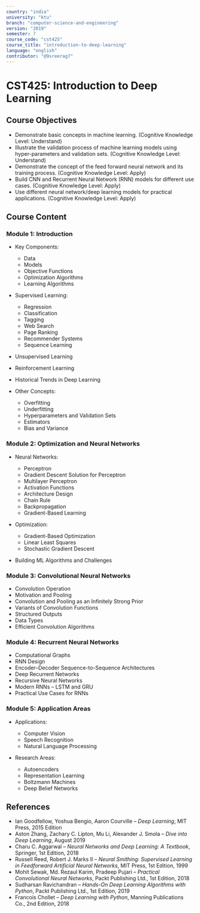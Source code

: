 ```yaml
---
country: "india"
university: "ktu"
branch: "computer-science-and-engineering"
version: "2019"
semester: 7
course_code: "cst425"
course_title: "introduction-to-deep-learning"
language: "english"
contributor: "@9sreerag7"
---
```


# CST425: Introduction to Deep Learning

## Course Objectives

* Demonstrate basic concepts in machine learning. (Cognitive Knowledge Level: Understand)  
* Illustrate the validation process of machine learning models using hyper-parameters and validation sets. (Cognitive Knowledge Level: Understand)  
* Demonstrate the concept of the feed forward neural network and its training process. (Cognitive Knowledge Level: Apply)  
* Build CNN and Recurrent Neural Network (RNN) models for different use cases. (Cognitive Knowledge Level: Apply)  
* Use different neural network/deep learning models for practical applications. (Cognitive Knowledge Level: Apply)  

## Course Content

### Module 1: Introduction

* Key Components:  
  - Data  
  - Models  
  - Objective Functions  
  - Optimization Algorithms  
  - Learning Algorithms  

* Supervised Learning:  
  - Regression  
  - Classification  
  - Tagging  
  - Web Search  
  - Page Ranking  
  - Recommender Systems  
  - Sequence Learning  

* Unsupervised Learning  
* Reinforcement Learning  
* Historical Trends in Deep Learning  
* Other Concepts:  
  - Overfitting  
  - Underfitting  
  - Hyperparameters and Validation Sets  
  - Estimators  
  - Bias and Variance  

### Module 2: Optimization and Neural Networks

* Neural Networks:  
  - Perceptron  
  - Gradient Descent Solution for Perceptron  
  - Multilayer Perceptron  
  - Activation Functions  
  - Architecture Design  
  - Chain Rule  
  - Backpropagation  
  - Gradient-Based Learning  

* Optimization:  
  - Gradient-Based Optimization  
  - Linear Least Squares  
  - Stochastic Gradient Descent  

* Building ML Algorithms and Challenges  

### Module 3: Convolutional Neural Networks

* Convolution Operation  
* Motivation and Pooling  
* Convolution and Pooling as an Infinitely Strong Prior  
* Variants of Convolution Functions  
* Structured Outputs  
* Data Types  
* Efficient Convolution Algorithms  

### Module 4: Recurrent Neural Networks

* Computational Graphs  
* RNN Design  
* Encoder–Decoder Sequence-to-Sequence Architectures  
* Deep Recurrent Networks  
* Recursive Neural Networks  
* Modern RNNs – LSTM and GRU  
* Practical Use Cases for RNNs  

### Module 5: Application Areas

* Applications:  
  - Computer Vision  
  - Speech Recognition  
  - Natural Language Processing  

* Research Areas:  
  - Autoencoders  
  - Representation Learning  
  - Boltzmann Machines  
  - Deep Belief Networks  

## References

* Ian Goodfellow, Yoshua Bengio, Aaron Courville – *Deep Learning*, MIT Press, 2015 Edition  
* Aston Zhang, Zachary C. Lipton, Mu Li, Alexander J. Smola – *Dive into Deep Learning*, August 2019  
* Charu C. Aggarwal – *Neural Networks and Deep Learning: A Textbook*, Springer, 1st Edition, 2018  
* Russell Reed, Robert J. Marks II – *Neural Smithing: Supervised Learning in Feedforward Artificial Neural Networks*, MIT Press, 1st Edition, 1999  
* Mohit Sewak, Md. Rezaul Karim, Pradeep Pujari – *Practical Convolutional Neural Networks*, Packt Publishing Ltd., 1st Edition, 2018  
* Sudharsan Ravichandran – *Hands-On Deep Learning Algorithms with Python*, Packt Publishing Ltd., 1st Edition, 2019  
* Francois Chollet – *Deep Learning with Python*, Manning Publications Co., 2nd Edition, 2018  
